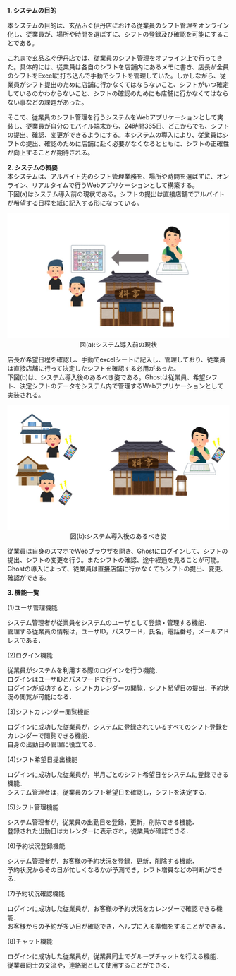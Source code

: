 **1. システムの目的**

本システムの目的は、玄品ふぐ伊丹店における従業員のシフト管理をオンライン化し、従業員が、場所や時間を選ばずに、シフトの登録及び確認を可能にすることである。

これまで玄品ふぐ伊丹店では、従業員のシフト管理をオフライン上で行ってきた。具体的には、従業員は各自のシフトを店舗内にあるメモに書き、店長が全員のシフトをExcelに打ち込んで手動でシフトを管理していた。しかしながら、従業員がシフト提出のために店舗に行かなくてはならないこと、シフトがいつ確定しているのかわからないこと、シフトの確認のためにも店舗に行かなくてはならない事などの課題があった。

そこで、従業員のシフト管理を行うシステムをWebアプリケーションとして実装し、従業員が自分のモバイル端末から、24時間365日、どこからでも、シフトの提出、確認、変更ができるようにする。本システムの導入により、従業員はシフトの提出、確認のために店舗に赴く必要がなくなるとともに、シフトの正確性が向上することが期待される。



**2. システムの概要**<br>
本システムは、アルバイト先のシフト管理業務を、場所や時間を選ばずに、オンライン、リアルタイムで行うWebアプリケーションとして構築する。<br>
下図(a)はシステム導入前の現状である。シフトの提出は直接店舗でアルバイトが希望する日程を紙に記入する形になっている。<br>
<div align="center">
<img src="https://github.com/K-Kiyama/JavaShosinsha/blob/main/figure/before.jpg?raw=true" alt="図(a)" title="システム導入前の現状">
</div>
<div align="center">図(a):システム導入前の現状</div>


店長が希望日程を確認し、手動でexcelシートに記入し、管理しており、従業員は直接店舗に行って決定したシフトを確認する必用があった。<br>
下図(b)は、システム導入後のあるべき姿である。Ghostは従業員、希望シフト、決定シフトのデータをシステム内で管理するWebアプリケーションとして実装される。<br>
<div align="center">
<img src="https://github.com/K-Kiyama/JavaShosinsha/blob/main/figure/after.jpg?raw=true" alt="図(b)" title="システム導入後のあるべき姿">
</div>
<div align="center">図(b):システム導入後のあるべき姿</div>

従業員は自身のスマホでWebブラウザを開き、Ghostにログインして、シフトの提出、シフトの変更を行う。またシフトの確認、途中経過を見ることが可能。<br>
Ghostの導入によって、従業員は直接店舗に行かなくてもシフトの提出、変更、確認ができる。


**3. 機能一覧**

(1)ユーザ管理機能

システム管理者が従業員をシステムのユーザとして登録・管理する機能．<br>
管理する従業員の情報は，ユーザID，パスワード，氏名，電話番号，メールアドレスである．<br>

(2)ログイン機能

従業員がシステムを利用する際のログインを行う機能．<br>
ログインはユーザIDとパスワードで行う．<br>
ログインが成功すると，シフトカレンダーの閲覧，シフト希望日の提出，予約状況の閲覧が可能になる．<br>

(3)シフトカレンダー閲覧機能

ログインに成功した従業員が，システムに登録されているすべてのシフト登録をカレンダーで閲覧できる機能．<br>
自身の出勤日の管理に役立てる．<br>

(4)シフト希望日提出機能

ログインに成功した従業員が，半月ごとのシフト希望日をシステムに登録できる機能．<br>
システム管理者は，従業員のシフト希望日を確認し，シフトを決定する．<br>

(5)シフト管理機能

システム管理者が，従業員の出勤日を登録，更新，削除できる機能．<br>
登録された出勤日はカレンダーに表示され，従業員が確認できる．<br>

(6)予約状況登録機能

システム管理者が，お客様の予約状況を登録，更新，削除する機能．<br>
予約状況からその日が忙しくなるかが予測でき，シフト増員などの判断ができる．<br>

(7)予約状況確認機能

ログインに成功した従業員が，お客様の予約状況をカレンダーで確認できる機能．<br>
お客様からの予約が多い日が確認でき，ヘルプに入る準備をすることができる．<br>

(8)チャット機能

ログインに成功した従業員が，従業員同士でグループチャットを行える機能．<br>
従業員同士の交流や，連絡網として使用することができる．<br>



